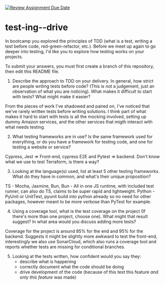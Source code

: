 [![Review Assignment Due Date](https://classroom.github.com/assets/deadline-readme-button-22041afd0340ce965d47ae6ef1cefeee28c7c493a6346c4f15d667ab976d596c.svg)](https://classroom.github.com/a/ycVsfoVh)
# test-ing--drive

In bootcamp you explored the principles of TDD (what is a test, writing a test before code, red-green-refactor, etc.). Before we meet up again to go deeper into testing, I'd like you to explore how testing works on your projects.

To submit your answers, you must first create a branch of this repository, then edit this README file.

1. Describe the approach to TDD on your delivery. In general, how strict are people writing tests before code? (This is not a judgement, just an observation of what you are noticing). What makes it difficult to start with tests? What might make it easier?

From the pieces of work I've shadowed and paired on, I've noticed that we've rarely written tests before writing solutions. I think part of what makes it hard to start with tests is all the mocking involved, setting up dummy Amazon services, and the other services that migth interact with what needs testing. 

2. What testing frameworks are in use? Is the same framework used for everything, or do you have a framework for testing code, and one for testing a website or service?

Cypress, Jest => Front-end, cypress E2E and Pytest => backend. Don't know what we use to test Terraform, is there a way?

3. Looking at the language(s) used, list at least 5 other testing frameworks. What do they have in common, and what's their unique proposition?

TS - Mocha, Jasmine, Bun,
    Bun - All in one JS runtime, with included test runner, can also do TS, claims to be super rapid and lightweight.
Python - PyUnit or UnitTest, pyunit build into python already so no need for other packages, however meant to be more verbose than PyTest for example.

4. Using a coverage tool, what is the test coverage on the project (If there's more than one project, choose one). What might that result suggest? In what area would you discuss adding more tests?

Coverage for the project is around 85% for the end and 95% for the backend. Suggests it might be slightly more awkward to test the front-end, interestingly we also use SonarCloud, which also runs a coverage tool and reports whether tests are missing for conditional branches.

5. Looking at the tests written, how confident would you say they:
    - describe what is happening
    - correctly document what the code should be doing
    - drive development of the code (because of this test this feature *and only this feature* was made)



